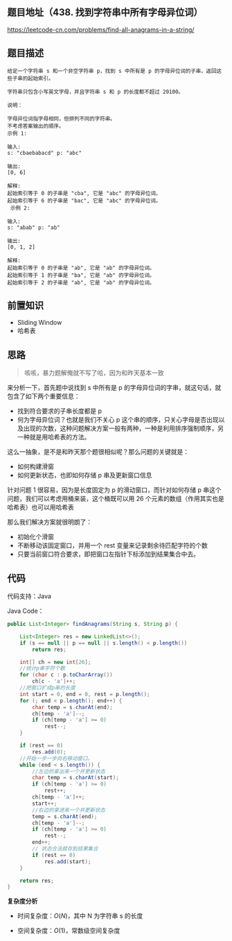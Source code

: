 ## 题目地址（438. 找到字符串中所有字母异位词）

https://leetcode-cn.com/problems/find-all-anagrams-in-a-string/

## 题目描述

```
给定一个字符串 s 和一个非空字符串 p，找到 s 中所有是 p 的字母异位词的子串，返回这些子串的起始索引。

字符串只包含小写英文字母，并且字符串 s 和 p 的长度都不超过 20100。

说明：

字母异位词指字母相同，但排列不同的字符串。
不考虑答案输出的顺序。
示例 1:

输入:
s: "cbaebabacd" p: "abc"

输出:
[0, 6]

解释:
起始索引等于 0 的子串是 "cba", 它是 "abc" 的字母异位词。
起始索引等于 6 的子串是 "bac", 它是 "abc" 的字母异位词。
 示例 2:

输入:
s: "abab" p: "ab"

输出:
[0, 1, 2]

解释:
起始索引等于 0 的子串是 "ab", 它是 "ab" 的字母异位词。
起始索引等于 1 的子串是 "ba", 它是 "ab" 的字母异位词。
起始索引等于 2 的子串是 "ab", 它是 "ab" 的字母异位词。
```

## 前置知识

- Sliding Window
- 哈希表

## 思路

> 咳咳，暴力题解俺就不写了哈，因为和昨天基本一致

来分析一下，首先题中说找到 s 中所有是 p 的字母异位词的字串，就这句话，就包含了如下两个重要信息：

- 找到符合要求的子串长度都是 p
- 何为字母异位词？也就是我们不关心 p 这个串的顺序，只关心字母是否出现以及出现的次数，这种问题解决方案一般有两种，一种是利用排序强制顺序，另一种就是用哈希表的方法。

这么一抽象，是不是和昨天那个题很相似呢？那么问题的关键就是：

- 如何构建滑窗
- 如何更新状态，也即如何存储 p 串及更新窗口信息

针对问题 1 很容易，因为是长度固定为 p 的滑动窗口，而针对如何存储 p 串这个问题，我们可以考虑用桶来装，这个桶既可以用 26 个元素的数组（作用其实也是哈希表）也可以用哈希表

那么我们解决方案就很明朗了：

- 初始化个滑窗
- 不断移动该固定窗口，并用一个 rest 变量来记录剩余待匹配字符的个数
- 只要当前窗口符合要求，即把窗口左指针下标添加到结果集合中去。

## 代码

代码支持：Java

Java Code：

```java
public List<Integer> findAnagrams(String s, String p) {

    List<Integer> res = new LinkedList<>();
    if (s == null || p == null || s.length() < p.length())
        return res;

    int[] ch = new int[26];
    //统计p串字符个数
    for (char c : p.toCharArray())
        ch[c - 'a']++;
    //把窗口扩成p串的长度
    int start = 0, end = 0, rest = p.length();
    for (; end < p.length(); end++) {
        char temp = s.charAt(end);
        ch[temp - 'a']--;
        if (ch[temp - 'a'] >= 0)
            rest--;
    }

    if (rest == 0)
        res.add(0);
    //开始一步一步向右移动窗口。
    while (end < s.length()) {
        //左边的拿出来一个并更新状态
        char temp = s.charAt(start);
        if (ch[temp - 'a'] >= 0)
            rest++;
        ch[temp - 'a']++;
        start++;
        //右边的拿进来一个并更新状态
        temp = s.charAt(end);
        ch[temp - 'a']--;
        if (ch[temp - 'a'] >= 0)
            rest--;
        end++;
        // 状态合法就存到结果集合
        if (rest == 0)
            res.add(start);
    }

    return res;
}
```

**复杂度分析**

- 时间复杂度：$O(N)$，其中 N 为字符串 s 的长度

- 空间复杂度：$O(1)$，常数级空间复杂度
